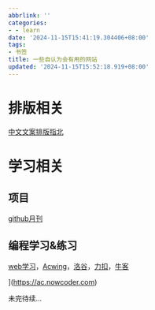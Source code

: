 ```yaml
---
abbrlink: ''
categories:
- - learn
date: '2024-11-15T15:41:19.304406+08:00'
tags:
- 书签
title: 一些自认为会有用的网站
updated: '2024-11-15T15:52:18.919+08:00'
---
```

# 排版相关

[中文文案排版指北](https://mazhuang.org/wiki/chinese-copywriting-guidelines/)

# 学习相关

## 项目

[github月刊](https://github.com/521xueweihan/HelloGitHub)

## 编程学习&练习

[web学习](https://www.w3school.com.cn)，[Acwing](https://www.acwing.com)，[洛谷](https://www.luogu.com.cn)，[力扣](https://leetcode.cn)，[牛客](https://ac.nowcoder.com)

](https://ac.nowcoder.com)

未完待续...
